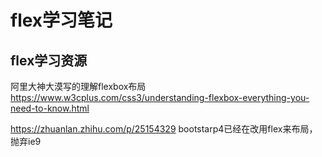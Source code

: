 # flex学习笔记


## flex学习资源

阿里大神大漠写的理解flexbox布局
https://www.w3cplus.com/css3/understanding-flexbox-everything-you-need-to-know.html


https://zhuanlan.zhihu.com/p/25154329 bootstarp4已经在改用flex来布局，抛弃ie9